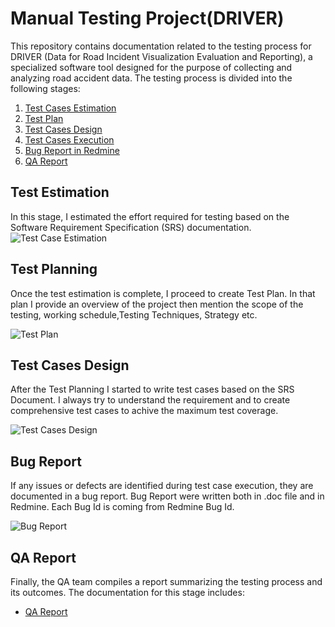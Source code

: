 # Manual Testing Project(DRIVER)

This repository contains documentation related to the testing process for DRIVER (Data for Road Incident Visualization Evaluation and Reporting), a specialized software tool designed for the purpose of collecting and analyzing road accident data. The testing process is divided into the following stages:

1. [Test Cases Estimation](#test-estimation)
2. [Test Plan](#test-estimation)
3. [Test Cases Design](#test-case-design)
4. [Test Cases Execution](#test-case-execution)
5. [Bug Report in Redmine](#bug-report-in-redmine)
6. [QA Report](#qa-report)

## Test Estimation

In this stage, I estimated the effort required for testing based on the Software Requirement Specification (SRS) documentation.
![Test Case Estimation](https://drive.google.com/file/d/1XwZTeKZycz2Cw_zia0r0FrMDpySpiKZA/view?usp=drive_link)


## Test Planning

Once the test estimation is complete, I proceed to create Test Plan. In that plan I provide an overview of the project then mention the scope of the testing, working schedule,Testing Techniques, Strategy etc.

![Test Plan](https://drive.google.com/file/d/1Zvlv4yj20rCCQMG4nRVCzEb1e-69kdkO/view?usp=drive_link)

## Test Cases Design

After the Test Planning I started to write test cases based on the SRS Document. I always try to understand the requirement and to create comprehensive test cases to achive the maximum test coverage. 

![Test Cases Design](https://drive.google.com/file/d/1yos7tsB6BTNbX5LkiTK42CUBrW8OvIqh/view?usp=drive_link)

## Bug Report

If any issues or defects are identified during test case execution, they are documented in a bug report. Bug Report were written both in .doc file and in Redmine. Each Bug Id is coming from Redmine Bug Id.

![Bug Report](https://drive.google.com/file/d/1Jr2gjGFrgeCsFoencsEiq_9c4VJfK1bf/view?usp=drive_link)


## QA Report

Finally, the QA team compiles a report summarizing the testing process and its outcomes. The documentation for this stage includes:

- [QA Report](./docs/qa-report.pdf)

